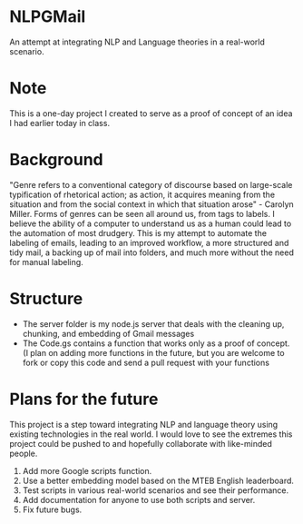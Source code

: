 # NLPGMail
An attempt at integrating NLP and Language theories in a real-world scenario.

# Note
This is a one-day project I created to serve as a proof of concept of an idea I had earlier today in class.

# Background
"Genre refers to a conventional category of discourse based on large-scale typification of rhetorical action; as action, it acquires meaning from the situation and from the social context in which that situation arose" - Carolyn Miller. Forms of genres can be seen all around us, from tags to labels. I believe the ability of a computer to understand us as a human could lead to the automation of most drudgery. This is my attempt to automate the labeling of emails, leading to an improved workflow, a more structured and tidy mail, a backing up of mail into folders, and much more without the need for manual labeling.

# Structure
- The server folder is my node.js server that deals with the cleaning up, chunking, and embedding of Gmail messages
- The Code.gs contains a function that works only as a proof of concept. (I plan on adding more functions in the future, but you are welcome to fork or copy this code and send a pull request with your functions

# Plans for the future
This project is a step toward integrating NLP and language theory using existing technologies in the real world. I would love to see the extremes this project could be pushed to and hopefully collaborate with like-minded people.
1. Add more Google scripts function.
2. Use a better embedding model based on the MTEB English leaderboard.
3. Test scripts in various real-world scenarios and see their performance.
4. Add documentation for anyone to use both scripts and server.
5. Fix future bugs.
